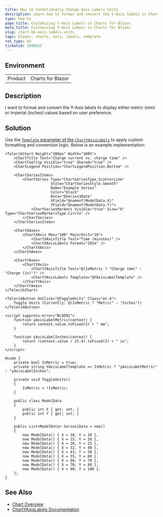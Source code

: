 ```yaml
---
title: How to Conditionally Change Axis Labels Units
description: Learn how to format and convert the Y-Axis labels in Charts for Blazor to display inch or metric values based on user preference.
type: how-to
page_title: Customizing Y-Axis Labels in Charts for Blazor
meta_title: Customizing Y-Axis Labels in Charts for Blazor
slug: chart-kb-axis-labels-units
tags: blazor, charts, axis, labels, template
res_type: kb
ticketid: 1690815
---
```


## Environment

<table>
    <tbody>
        <tr>
            <td>Product</td>
            <td>Charts for Blazor</td>
        </tr>
    </tbody>
</table>

## Description

I want to format and convert the Y-Axis labels to display either metric (mm) or imperial (inches) values based on user preference.

## Solution

Use the [`Template` parameter of the `ChartYAxisLabels`](slug:components/chart/label-template-format) to apply custom formatting and conversion logic. Below is an example implementation:

````RAZOR
<TelerikChart Height="380px" Width="100%">
    <ChartTitle Text="Charge current vs. charge time" />
    <ChartTooltip Visible="true" Shared="true" />
    <ChartLegend Position="ChartLegendPosition.Bottom" />

    <ChartSeriesItems>
        <ChartSeries Type="ChartSeriesType.ScatterLine"
                     Style="ChartSeriesStyle.Smooth"
                     Name="Example Series"
                     Color="black"
                     Data="@Series1Data"
                     XField="@nameof(ModelData.X)"
                     YField="@nameof(ModelData.Y)">
            <ChartSeriesMarkers Visible="true" Size="6" Type="ChartSeriesMarkersType.Circle" />
        </ChartSeries>
    </ChartSeriesItems>

    <ChartXAxes>
        <ChartXAxis Max="100" MajorUnit="10">
            <ChartXAxisTitle Text="Time (minutes)" />
            <ChartXAxisLabels Format="{0}m" />
        </ChartXAxis>
    </ChartXAxes>

    <ChartYAxes>
        <ChartYAxis>
            <ChartYAxisTitle Text="@(IsMetric ? "Charge (mm)" : "Charge (in)")" />
            <ChartYAxisLabels Template="@YAxisLabelTemplate" />
        </ChartYAxis>
    </ChartYAxes>
</TelerikChart>

<TelerikButton OnClick="@ToggleUnits" Class="mt-4">
    Toggle Units (Currently: @(IsMetric ? "Metric" : "Inches"))
</TelerikButton>

<script suppress-error="BL9992">
    function yAxisLabelMetric(context) {
        return context.value.toFixed(2) + " mm";
    }

    function yAxisLabelInches(context) {
        return (context.value / 25.4).toFixed(2) + " in";
    }
</script>

@code {
    private bool IsMetric = true;
    private string YAxisLabelTemplate => IsMetric ? "yAxisLabelMetric" : "yAxisLabelInches";

    private void ToggleUnits()
    {
        IsMetric = !IsMetric;
    }

    public class ModelData
    {
        public int X { get; set; }
        public int Y { get; set; }
    }

    public List<ModelData> Series1Data = new()
    {
        new ModelData() { X = 10, Y = 10 },
        new ModelData() { X = 15, Y = 20 },
        new ModelData() { X = 20, Y = 25 },
        new ModelData() { X = 32, Y = 40 },
        new ModelData() { X = 43, Y = 50 },
        new ModelData() { X = 55, Y = 60 },
        new ModelData() { X = 60, Y = 70 },
        new ModelData() { X = 70, Y = 80 },
        new ModelData() { X = 90, Y = 100 },
    };
}
````

## See Also

* [Chart Overview](slug:components/chart/overview)
* [ChartYAxisLabels Documentation](slug:components/chart/label-template-format)

